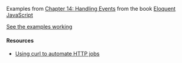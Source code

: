 Examples from [Chapter 14: Handling Events](http://eloquentjavascript.net/14_event.html) from the 
book [Eloquent JavaScript](http://eloquentjavascript.net/index.html)

[See the examples working](https://ull-esit-mii-ca-1718.github.io/ejs-chapter14-handling-events/index.html)


#### Resources

* [Using curl to automate HTTP jobs](https://curl.haxx.se/docs/httpscripting.html)
